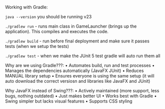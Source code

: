 Working with Gradle:

`java --version` you should be running v23

`./gradlew run` - runs main class in GameLauncher (brings up the application). This compiles and executes the code.

`./gradlew build` - run before final deployment and make sure it passes tests (when we setup the tests)

`./gradlew test` - when we make the JUnit 5 test gradle will auto run them all

Why are we using Gradle???:
• Automates build, run and test processes
• Manages the dependencies automatically (JavaFX JUnit)
• Reduces MANUAL library setup
• Ensures everyone is using the same setup (it will auto download the correct versiosn and libraries like JavaFX and JUnit)

Why JavaFX instead of Swing???:
• Actively maintained (more support, less bugs, nothing outdated)
• Just makes better UI
• Works best with Gradle
• Swing simpler but lacks visual features
• Supports CSS styling
